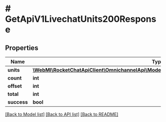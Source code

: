 # # GetApiV1LivechatUnits200Response

## Properties

Name | Type | Description | Notes
------------ | ------------- | ------------- | -------------
**units** | [**\WebMI\RocketChatApiClient\OmnichannelApi\Model\GetApiV1LivechatUnits200ResponseUnitsInner[]**](GetApiV1LivechatUnits200ResponseUnitsInner.md) |  | [optional]
**count** | **int** |  | [optional]
**offset** | **int** |  | [optional]
**total** | **int** |  | [optional]
**success** | **bool** |  | [optional]

[[Back to Model list]](../../README.md#models) [[Back to API list]](../../README.md#endpoints) [[Back to README]](../../README.md)
